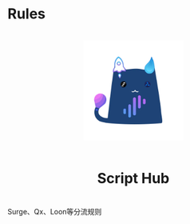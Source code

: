 # Rules
<div align="center">
<br>
<img width="200" src="https://raw.githubusercontent.com/BOBOLAOSHIV587/QX-Rules/refs/heads/main/sticker.webp" alt="Script Hub">
<br>
<br>
<h1 align="center">Script Hub<h1>
</div>


Surge、Qx、Loon等分流规则




